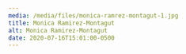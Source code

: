 ```yaml
---
media: /media/files/monica-ramrez-montagut-1.jpg
title: Monica Ramirez-Montagut
alt: Monica Ramirez-Montagut
date: 2020-07-16T15:01:00-0500
---
```

